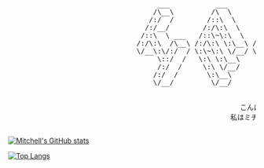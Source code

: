 <pre>
                                    ___           ___           ___       ___       ___     
                                   /\__\         /\  \         /\__\     /\__\     /\  \    
                                  /:/  /        /::\  \       /:/  /    /:/  /    /::\  \   
                                 /:/__/        /:/\:\  \     /:/  /    /:/  /    /:/\:\  \  
                                /::\  \ ___   /::\~\:\  \   /:/  /    /:/  /    /:/  \:\  \ 
                               /:/\:\  /\__\ /:/\:\ \:\__\ /:/__/    /:/__/    /:/__/ \:\__\
                               \/__\:\/:/  / \:\~\:\ \/__/ \:\  \    \:\  \    \:\  \ /:/  /
                                    \::/  /   \:\ \:\__\    \:\  \    \:\  \    \:\  /:/  / 
                                    /:/  /     \:\ \/__/     \:\  \    \:\  \    \:\/:/  /  
                                   /:/  /       \:\__\        \:\__\    \:\__\    \::/  /   
                                   \/__/         \/__/         \/__/     \/__/     \/__/    


                                                        こんにちは 🙇🏻‍♂️
                                                    　私はミチェルです。

</pre>


[![Mitchell's GitHub stats](https://github-readme-stats.vercel.app/api?username=mitchell-vu&theme=nord)](https://github.com/anuraghazra/github-readme-stats)

[![Top Langs](https://github-readme-stats.vercel.app/api/top-langs/?username=mitchell-vu&layout=compact&theme=nord)](https://github.com/anuraghazra/github-readme-stats)

